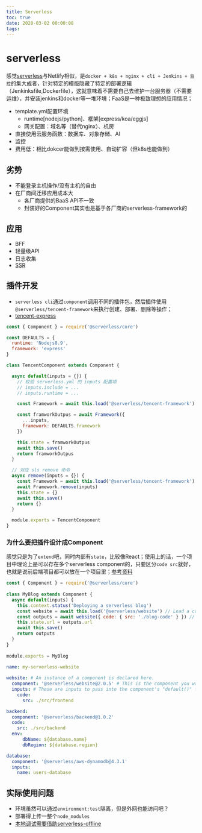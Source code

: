 ```yaml
---
title: Serverless
toc: true
date: 2020-03-02 00:00:08
tags:
---
```



# serverless
感觉[serverless](https://github.com/serverless/components/blob/master/README.cn.md)与Netlify相似，是`docker + k8s + nginx + cli + Jenkins + 监控`的集大成者，针对特定的模版隐藏了特定的部署逻辑（Jenkinksfile,Dockerfile），这就意味着不需要自己去维护一台服务器（不需要运维），并安装jenkins和docker等一堆环境；FaaS是一种极致理想的应用情况；
* template.yml配置环境
  * runtime[nodejs/python]、框架[express/koa/eggjs]
  * 网关配置：域名等（替代nginx）、机房
* 直接使用云服务函数：数据库、对象存储、AI
* 监控
* 费用低：相比dokcer能做到按需使用、自动扩容（但k8s也能做到）


## 劣势
* 不能登录主机操作/没有主机的自由
* 在厂商间迁移应用成本大
  * 各厂商提供的BaaS API不一致
  * 封装好的Component其实也是基于各厂商的serverless-framework的


## 应用
* BFF
* 轻量级API
* 日志收集
* [SSR](https://github.com/ykfe/egg-react-ssr)


## 插件开发
* `serverless cli`通过`component`调用不同的插件包，然后插件使用`@serverless/tencent-framework`来执行创建、部署、删除等操作；
* [tencent-express](https://github.com/serverless-components/tencent-express/blob/master/src/index.js)

```js
const { Component } = require('@serverless/core')

const DEFAULTS = {
  runtime: 'Nodejs8.9',
  framework: 'express'
}

class TencentComponent extends Component {

  async default(inputs = {}) {
    // 校验 serverless.yml 的 inputs 配置项
    // inputs.include = ...
    // inputs.runtime = ...

    const Framework = await this.load('@serverless/tencent-framework')

    const framworkOutpus = await Framework({
      ...inputs,
      framework: DEFAULTS.framework
    })

    this.state = framworkOutpus
    await this.save()
    return framworkOutpus
  }

  // 对应 sls remove 命令
  async remove(inputs = {}) {
    const Framework = await this.load('@serverless/tencent-framework')
    await Framework.remove(inputs)
    this.state = {}
    await this.save()
    return {}
  }

  module.exports = TencentComponent
}
```


### 为什么要把插件设计成Component
感觉只是为了`extend`吧，同时内部有`state`，比较像React；使用上的话，一个项目中理论上是可以存在多个serverless component的，只要区分`code src`就好，也就是说前后端项目都可以放在一个项目里；[参考资料](https://www.npmjs.com/package/@serverless/core)
```js
const { Component } = require('@serverless/core')
 
class MyBlog extends Component {
  async default(inputs) {
    this.context.status('Deploying a serverless blog')
    const website = await this.load('@serverless/website') // Load a component
    const outputs = await website({ code: { src: './blog-code' } }) // Deploy it
    this.state.url = outputs.url
    await this.save()
    return outputs
  }
}
 
module.exports = MyBlog
```


```yml
name: my-serverless-website
 
website: # An instance of a component is declared here.
  component: '@serverless/website@2.0.5' # This is the component you want to create an instance of.
  inputs: # These are inputs to pass into the component's "default()" function
    code:
      src: ./src/frontend

backend:
  component: '@serverless/backend@1.0.2'
  code:
    src: ./src/backend
  env:
      dbName: ${database.name}
      dbRegion: ${database.region}

database:
  component: '@serverless/aws-dynamodb@4.3.1'
  inputs:
    name: users-database
```


## 实际使用问题
* 环境虽然可以通过`environment:test`隔离，但是外网也能访问吧？
* 部署得上传一整个`node_modules`
* [本地调试需要借助serverless-offline](https://www.phodal.com/blog/serverless-architecture-development-serverless-offline-localhost-debug-test/)
